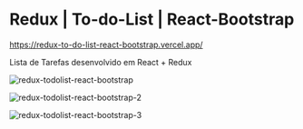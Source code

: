 # Redux | To-do-List | React-Bootstrap

https://redux-to-do-list-react-bootstrap.vercel.app/

Lista de Tarefas desenvolvido em React + Redux

![redux-todolist-react-bootstrap](https://user-images.githubusercontent.com/78752003/194445764-79ffa183-dd08-4461-8d4f-f629c3188eb7.jpg)

![redux-todolist-react-bootstrap-2](https://user-images.githubusercontent.com/78752003/194445915-a1a03fcc-9b79-4fb4-9349-a2105f84b2f8.jpg)

![redux-todolist-react-bootstrap-3](https://user-images.githubusercontent.com/78752003/194445998-a15d7ead-108d-498c-8c0d-026421805192.jpg)
